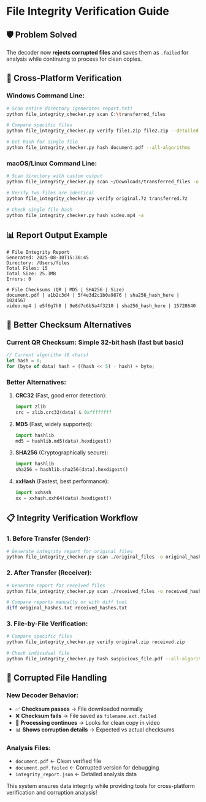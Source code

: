 # File Integrity Verification Guide

## 🛡️ Problem Solved
The decoder now **rejects corrupted files** and saves them as `.failed` for analysis while continuing to process for clean copies.

## 🔧 Cross-Platform Verification

### **Windows Command Line:**
```bash
# Scan entire directory (generates report.txt)
python file_integrity_checker.py scan C:\transferred_files

# Compare specific files
python file_integrity_checker.py verify file1.zip file2.zip --detailed

# Get hash for single file
python file_integrity_checker.py hash document.pdf --all-algorithms
```

### **macOS/Linux Command Line:**
```bash
# Scan directory with custom output
python file_integrity_checker.py scan ~/Downloads/transferred_files -o integrity_report.txt

# Verify two files are identical
python file_integrity_checker.py verify original.7z transferred.7z

# Check single file hash
python file_integrity_checker.py hash video.mp4 -a
```

## 📊 Report Output Example
```
# File Integrity Report
Generated: 2025-08-30T15:30:45
Directory: /Users/files
Total Files: 15
Total Size: 25.3MB
Errors: 0

# File Checksums (QR | MD5 | SHA256 | Size)
document.pdf | a1b2c3d4 | 5f4e3d2c1b0a9876 | sha256_hash_here | 1024567
video.mp4 | e5f6g7h8 | 9e8d7c6b5a4f3210 | sha256_hash_here | 15728640
```

## 🔐 Better Checksum Alternatives

### **Current QR Checksum**: Simple 32-bit hash (fast but basic)
```javascript
// Current algorithm (8 chars)
let hash = 0;
for (byte of data) hash = ((hash << 5) - hash) + byte;
```

### **Better Alternatives:**

1. **CRC32** (Fast, good error detection):
   ```python
   import zlib
   crc = zlib.crc32(data) & 0xffffffff
   ```

2. **MD5** (Fast, widely supported):
   ```python
   import hashlib
   md5 = hashlib.md5(data).hexdigest()
   ```

3. **SHA256** (Cryptographically secure):
   ```python
   import hashlib
   sha256 = hashlib.sha256(data).hexdigest()
   ```

4. **xxHash** (Fastest, best performance):
   ```python
   import xxhash
   xx = xxhash.xxh64(data).hexdigest()
   ```

## 📋 Integrity Verification Workflow

### **1. Before Transfer (Sender):**
```bash
# Generate integrity report for original files
python file_integrity_checker.py scan ./original_files -o original_hashes.txt
```

### **2. After Transfer (Receiver):**
```bash
# Generate report for received files
python file_integrity_checker.py scan ./received_files -o received_hashes.txt

# Compare reports manually or with diff tool
diff original_hashes.txt received_hashes.txt
```

### **3. File-by-File Verification:**
```bash
# Compare specific files
python file_integrity_checker.py verify original.zip received.zip

# Check individual file
python file_integrity_checker.py hash suspicious_file.pdf --all-algorithms
```

## 🚫 Corrupted File Handling

### **New Decoder Behavior:**
- ✅ **Checksum passes** → File downloaded normally
- ❌ **Checksum fails** → File saved as `filename.ext.failed` 
- 🔄 **Processing continues** → Looks for clean copy in video
- 📊 **Shows corruption details** → Expected vs actual checksums

### **Analysis Files:**
- `document.pdf` ← Clean verified file
- `document.pdf.failed` ← Corrupted version for debugging
- `integrity_report.json` ← Detailed analysis data

This system ensures data integrity while providing tools for cross-platform verification and corruption analysis!